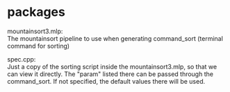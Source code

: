 # packages

mountainsort3.mlp:\
The mountainsort pipeline to use when generating command_sort (terminal command for sorting)

spec.cpp:\
Just a copy of the sorting script inside the mountainsort3.mlp, so that we can view it directly.
The "param" listed there can be passed through the command_sort.
If not specified, the default values there will be used.
